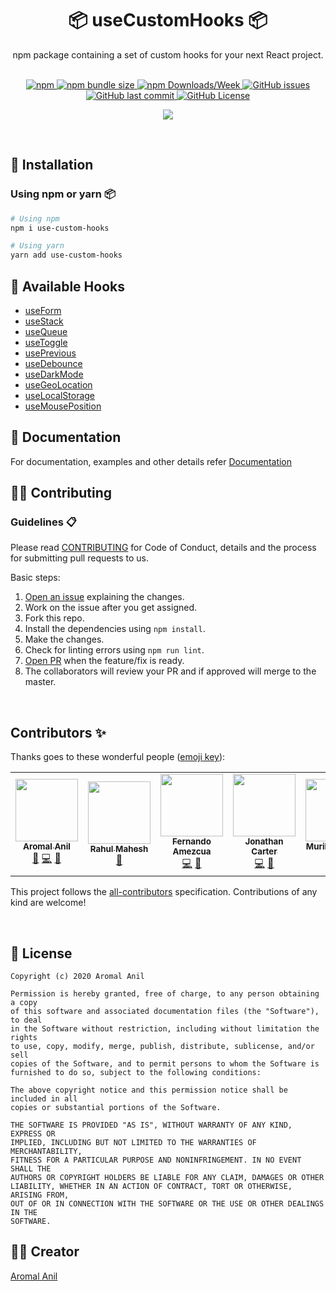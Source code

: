 <div align="center">
    <h1>📦 useCustomHooks 📦</h1>
    <p>npm package containing a set of custom hooks for your next React project.</p>
	<br/>
	<div align="center">
  <a href= "https://www.npmjs.com/package/use-custom-hooks/v/latest">
		<img alt="npm" src="https://img.shields.io/npm/v/use-custom-hooks?style=for-the-badge">
	</a>
	<a href= "https://www.npmjs.com/package/use-custom-hooks/">
		<img alt="npm bundle size" src="https://img.shields.io/bundlephobia/minzip/use-custom-hooks?style=for-the-badge">
	</a>
	<a href= "https://www.npmjs.com/package/use-custom-hooks/">
		<img alt="npm Downloads/Week" src="https://img.shields.io/npm/dw/use-custom-hooks?style=for-the-badge">
	</a>
	<a href="https://github.com/aromalanil/useCustomHooks/issues">
		<img alt="GitHub issues" src="https://img.shields.io/github/issues/aromalanil/useCustomHooks?style=for-the-badge">
	</a>
  <a href="https://github.com/aromalanil/useCustomHooks/commits/master">
    <img alt="GitHub last commit" src="https://img.shields.io/github/last-commit/aromalanil/useCustomHooks?style=for-the-badge">
  </a>
	<a href="https://github.com/aromalanil/useCustomHooks/blob/master/LICENSE">
		<img alt="GitHub License" src="https://img.shields.io/github/license/aromalanil/useCustomHooks?style=for-the-badge">
	</a>
  </br>

<!-- ALL-CONTRIBUTORS-BADGE:START - Do not remove or modify this section -->
<a href="https://github.com/aromalanil/useCustomHooks/graphs/contributors"><img src="https://img.shields.io/badge/all_contributors-5-orange.svg?style=for-the-badge" /></a>
<!-- ALL-CONTRIBUTORS-BADGE:END --> 

  </div>
</div>
<br/>

## 🧰 Installation

### Using npm or yarn 📦

```bash
# Using npm
npm i use-custom-hooks

# Using yarn
yarn add use-custom-hooks
```
## 📘 Available Hooks

- [useForm](https://github.com/aromalanil/useCustomHooks/tree/master/docs#-useForm)
- [useStack](https://github.com/aromalanil/useCustomHooks/tree/master/docs#-usestack)
- [useQueue](https://github.com/aromalanil/useCustomHooks/tree/master/docs#-usequeue)
- [useToggle](https://github.com/aromalanil/useCustomHooks/tree/master/docs#-usetoggle)
- [usePrevious](https://github.com/aromalanil/useCustomHooks/tree/master/docs#-useprevious)
- [useDebounce](https://github.com/aromalanil/useCustomHooks/tree/master/docs#-usedebounce)
- [useDarkMode](https://github.com/aromalanil/useCustomHooks/tree/master/docs#-usedarkmode)
- [useGeoLocation](https://github.com/aromalanil/useCustomHooks/tree/master/docs#-usegeolocation)
- [useLocalStorage](https://github.com/aromalanil/useCustomHooks/tree/master/docs#-uselocalstorage)
- [useMousePosition](https://github.com/aromalanil/useCustomHooks/tree/master/docs#-usemouseposition)

## 📄 Documentation
For documentation, examples and other details refer [Documentation](https://github.com/aromalanil/useCustomHooks/tree/master/docs)


## 🤝🏻 Contributing

### Guidelines 📋
Please read [CONTRIBUTING](https://github.com/aromalanil/useCustomHooks/blob/master/CONTRIBUTING.md) for Code of Conduct, details and the process for submitting pull requests to us.

Basic steps:
1. [Open an issue](https://github.com/aromalanil/useCustomHooks/issues/new/choose) explaining the changes.
2. Work on the issue after you get assigned.
3. Fork this repo.
4. Install the dependencies using `npm install`.
5. Make the changes.
6. Check for linting errors using `npm run lint`.
7. [Open PR](https://github.com/aromalanil/useCustomHooks/compare) when the feature/fix is ready.
8. The collaborators will review your PR and if approved will merge to the master.

</br>

## Contributors ✨

Thanks goes to these wonderful people ([emoji key](https://allcontributors.org/docs/en/emoji-key)):

<!-- ALL-CONTRIBUTORS-LIST:START - Do not remove or modify this section -->
<!-- prettier-ignore-start -->
<!-- markdownlint-disable -->
<table>
  <tr>
    <td align="center"><a href="http://aromalanil.me"><img src="https://avatars1.githubusercontent.com/u/49222186?v=4" width="100px;" alt=""/><br /><sub><b>Aromal Anil</b></sub></a><br /><a href="https://github.com/aromalanil/useCustomHooks/commits?author=aromalanil" title="Documentation">📖</a> <a href="https://github.com/aromalanil/useCustomHooks/commits?author=aromalanil" title="Code">💻</a> <a href="#maintenance-aromalanil" title="Maintenance">🚧</a></td>
    <td align="center"><a href="https://www.rahulmahesh.me/"><img src="https://avatars3.githubusercontent.com/u/41413029?v=4" width="100px;" alt=""/><br /><sub><b>Rahul Mahesh</b></sub></a><br /><a href="https://github.com/aromalanil/useCustomHooks/commits?author=RahulMahesh62" title="Documentation">📖</a></td>
    <td align="center"><a href="https://github.com/fernandoamz"><img src="https://avatars3.githubusercontent.com/u/7818620?v=4" width="100px;" alt=""/><br /><sub><b>Fernando Amezcua</b></sub></a><br /><a href="https://github.com/aromalanil/useCustomHooks/commits?author=fernandoamz" title="Code">💻</a> <a href="https://github.com/aromalanil/useCustomHooks/commits?author=fernandoamz" title="Documentation">📖</a></td>
    <td align="center"><a href="https://github.com/minimatrix"><img src="https://avatars1.githubusercontent.com/u/23636134?v=4" width="100px;" alt=""/><br /><sub><b>Jonathan Carter</b></sub></a><br /><a href="https://github.com/aromalanil/useCustomHooks/commits?author=minimatrix" title="Code">💻</a> <a href="https://github.com/aromalanil/useCustomHooks/commits?author=minimatrix" title="Documentation">📖</a></td>
    <td align="center"><a href="https://github.com/MuriloucoLouco"><img src="https://avatars1.githubusercontent.com/u/58440129?v=4" width="100px;" alt=""/><br /><sub><b>Murilo Leandro</b></sub></a><br /><a href="https://github.com/aromalanil/useCustomHooks/commits?author=MuriloucoLouco" title="Code">💻</a> <a href="https://github.com/aromalanil/useCustomHooks/commits?author=MuriloucoLouco" title="Documentation">📖</a></td>
  </tr>
</table>

<!-- markdownlint-enable -->
<!-- prettier-ignore-end -->
<!-- ALL-CONTRIBUTORS-LIST:END -->

This project follows the [all-contributors](https://allcontributors.org) specification.
Contributions of any kind are welcome!

</br>

## 📜 License

```
Copyright (c) 2020 Aromal Anil

Permission is hereby granted, free of charge, to any person obtaining a copy
of this software and associated documentation files (the "Software"), to deal
in the Software without restriction, including without limitation the rights
to use, copy, modify, merge, publish, distribute, sublicense, and/or sell
copies of the Software, and to permit persons to whom the Software is
furnished to do so, subject to the following conditions:

The above copyright notice and this permission notice shall be included in all
copies or substantial portions of the Software.

THE SOFTWARE IS PROVIDED "AS IS", WITHOUT WARRANTY OF ANY KIND, EXPRESS OR
IMPLIED, INCLUDING BUT NOT LIMITED TO THE WARRANTIES OF MERCHANTABILITY,
FITNESS FOR A PARTICULAR PURPOSE AND NONINFRINGEMENT. IN NO EVENT SHALL THE
AUTHORS OR COPYRIGHT HOLDERS BE LIABLE FOR ANY CLAIM, DAMAGES OR OTHER
LIABILITY, WHETHER IN AN ACTION OF CONTRACT, TORT OR OTHERWISE, ARISING FROM,
OUT OF OR IN CONNECTION WITH THE SOFTWARE OR THE USE OR OTHER DEALINGS IN THE
SOFTWARE.
```

## ✍🏻 Creator

[Aromal Anil](https://aromalanil.me)
